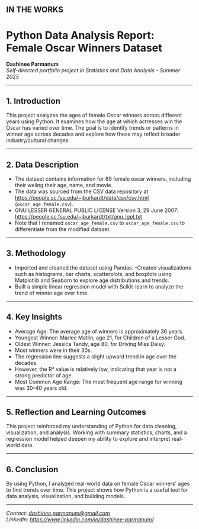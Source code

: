 ## IN THE WORKS

# Python Data Analysis Report: Female Oscar Winners Dataset

**Dashinee Parmanum**  
*Self-directed portfolio project in Statistics and Data Analysis - Summer 2025*

---
## 1. Introduction
This project analyzes the ages of female Oscar winners across different years using Python. It examines how the age at which actresses win the Oscar has varied over time. The goal is to identify trends or patterns in winner age across decades and explore how these may reflect broader industry/cultural changes.

---
## 2. Data Description
- The dataset contains information for 89 female oscar winners, including their weiing their age, name, and movie.
- The data was sourced from the CSV data repository at https://people.sc.fsu.edu/~jburkardt/data/csv/csv.html (`oscar_age_female.csv`).
- GNU LESSER GENERAL PUBLIC LICENSE Version 3, 29 June 2007: https://people.sc.fsu.edu/~jburkardt/txt/gnu_lgpl.txt
- Note that I renamed `oscar_age_female.csv` to `oscar_age_female.csv` to differentiate from the modified dataset.

---
## 3. Methodology
- Imported and cleaned the dataset using Pandas.
-Created visualizations such as histograms, bar charts, scatterplots, and boxplots using Matplotlib and Seaborn to explore age distributions and trends.
- Built a simple linear regression model with Scikit-learn to analyze the trend of winner age over time.

---
## 4. Key Insights
- Average Age: The average age of winners is approximately 36 years.
- Youngest Winner: Marlee Matlin, age 21, for Children of a Lesser God.
- Oldest Winner: Jessica Tandy, age 80, for Driving Miss Daisy.
- Most winners were in their 30s.
- The regression line suggests a slight upward trend in age over the decades.
- However, the R² value is relatively low, indicating that year is not a strong predictor of age.
- Most Common Age Range: The most frequent age range for winning was 30–40 years old.

---
## 5. Reflection and Learning Outcomes
This project reinforced my understanding of Python for data cleaning, visualization, and analysis. Working with summary statistics, charts, and a regression model helped deepen my ability to explore and interpret real-world data.

---
## 6. Conclusion
By using Python, I analyzed real-world data on female Oscar winners’ ages to find trends over time. This project shows how Python is a useful tool for data analysis, visualization, and building models.

---
*Contact: dashinee.parmanum@gmail.com*  
*LinkedIn: https://www.linkedin.com/in/dashinee-parmanum/*